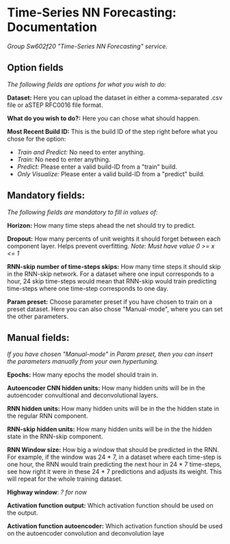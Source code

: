 # Time-Series NN Forecasting: Documentation
*Group Sw602f20 "Time-Series NN Forecasting" service.*

## Option fields
*The following fields are options for what you wish to do:*

**Dataset:** Here you can upload the dataset in either a comma-separated .csv file or aSTEP RFC0016 file format. 

**What do you wish to do?:** Here you can chose what should happen.

**Most Recent Build ID:** This is the build ID of the step right before what you chose for the option:
- *Train and Predict:* No need to enter anything.
- *Train:* No need to enter anything.
- *Predict:* Please enter a valid build-ID from a "train" build.
- *Only Visualize:* Please enter a valid build-ID from a "predict" build.

## Mandatory fields:
*The following fields are mandatory to fill in values of:*

**Horizon:** How many time steps ahead the net should try to predict.

**Dropout:** How many percents of unit weights it should forget between each component layer. Helps prevent overfitting. *Note: Must have value 0 >= x <= 1*

**RNN-skip number of time-steps skips:** How many time steps it should skip in the RNN-skip network. For a dataset where one input corresponds to a hour, 24 skip time-steps would mean that RNN-skip would train predicting time-steps where one time-step corresponds to one day.

**Param preset:** Choose parameter preset if you have chosen to train on a preset dataset. Here you can also chose "Manual-mode", where you can set the other parameters.

## Manual fields:
*If you have chosen "Manual-mode" in Param preset, then you can insert the parameters manually from your own hypertuning.*

**Epochs:** How many epochs the model should train in.

**Autoencoder CNN hidden units:** How many hidden units will be in the autoencoder convultional and deconvolutional layers.

**RNN hidden units:** How many hidden units will be in the the hidden state in the regular RNN component.

**RNN-skip hidden units:** How many hidden units will be in the the hidden state in the RNN-skip component.

**RNN Window size:** How big a window that should be predicted in the RNN. For example, if the window was 24 * 7, in a dataset where each time-step is one hour, the RNN would train predicting the next hour in 24 * 7 time-steps, see how right it were in these 24 * 7 predictions and adjusts its weight. This will repeat for the whole training dataset.  

**Highway window**: *? for now*

**Activation function output:** Which activation function should be used on the output.

**Activation function autoencoder:** Which activation function should be used on the autoencoder convolution and deconvolution laye